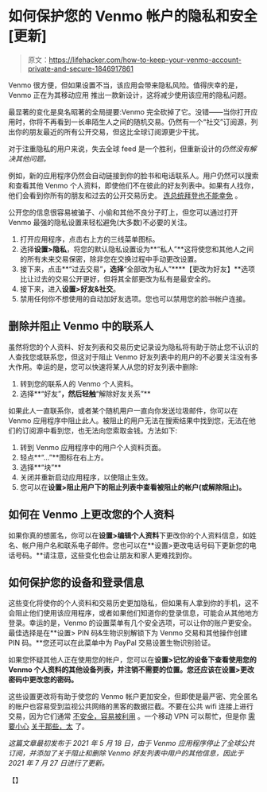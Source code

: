 # 如何保护您的 Venmo 帐户的隐私和安全[更新]

> 原文：<https://lifehacker.com/how-to-keep-your-venmo-account-private-and-secure-1846917861>

Venmo 很方便，但如果设置不当，该应用会带来隐私风险。值得庆幸的是，Venmo 正在为其移动应用 推出一款新设计，这将减少使用该应用的隐私问题。



最显著的变化是臭名昭著的全局提要:Venmo 完全砍掉了它。没错——当你打开应用时，你将不再看到一长串陌生人之间的随机交易。仍然有一个“社交”订阅源，列出你的朋友最近的所有公开交易，但这比全球订阅源更少干扰。

对于注重隐私的用户来说，失去全球 feed 是一个胜利，但重新设计的*仍然没有解决其他问题。*

例如，新的应用程序仍然会自动链接到你的脸书和电话联系人。用户仍然可以搜索和查看其他 Venmo 个人资料，即使他们不在彼此的好友列表中。如果有人找你，他们会看到你所有的朋友和过去的公开交易历史。 [连总统拜登也不能幸免](https://www.buzzfeednews.com/article/ryanmac/we-found-joe-bidens-secret-venmo) 。

公开您的信息很容易被骗子、小偷和其他不良分子盯上，但您可以通过打开 Venmo 最强的隐私设置来轻松避免(大多数)不必要的关注。

1.  打开应用程序，点击右上方的三线菜单图标。
2.  选择**设置>隐私**，将您的默认隐私设置设为**“私人”**这将使您和其他人之间的所有未来交易保密，除非您在交换过程中手动更改设置。
3.  接下来，点击**“过去交易”**，选择**“全部改为私人”****【更改为好友】**选项比让过去的交易公开更好，但将其全部更改为私有是最安全的。
4.  接下来，进入**设置>好友&社交**。
5.  禁用任何你不想使用的自动加好友选项。您也可以禁用您的脸书帐户连接。

## **删除并阻止 Venmo 中的联系人**

虽然将您的个人资料、好友列表和交易历史记录设为隐私将有助于防止您不认识的人查找您或联系您，但这对于阻止 Venmo 好友列表中的用户的不必要关注没有多大作用。幸运的是，您可以快速将某人从您的好友列表中删除:

1.  转到您的联系人的 Venmo 个人资料。
2.  选择**“好友”**，然后轻触**“解除好友关系”**

如果此人一直联系你，或者某个随机用户一直向你发送垃圾邮件，你可以在 Venmo 应用程序中阻止此人。被阻止的用户无法在搜索结果中找到您，无法在他们的订阅源中看到您，也无法向您索取金钱。方法如下:

1.  转到 Venmo 应用程序中的用户个人资料页面。
2.  轻点**“…”**图标在右上方。
3.  选择**“块”**
4.  关闭并重新启动应用程序，以使阻止生效。
5.  您可以在**设置>阻止用户下的阻止列表中查看被阻止的帐户(或解除阻止)。**

## **如何在 Venmo 上更改您的个人资料**

如果你真的想匿名，你可以在**设置>编辑个人资料**下更改你的个人资料信息，如姓名、帐户用户名和联系电子邮件。您也可以在**设置>更改电话号码下更新您的电话号码。**请注意，这些变化也会让朋友和家人更难找到你。

## **如何保护您的设备和登录信息**

这些变化将使你的个人资料和交易历史更加隐私，但如果有人拿到你的手机，这不会阻止他们使用该应用程序，或者如果他们知道你的登录信息，可能会从其他地方登录。幸运的是，Venmo 的设置菜单有几个安全选项，可以让你的账户更安全。最佳选择是在**设置> PIN 码&生物识别解锁下为 Venmo 交易和其他操作创建 PIN 码。**您还可以在此菜单中为 PayPal 交易设置生物识别验证。

如果您怀疑其他人正在使用您的帐户，您可以在**设置>记忆的设备下查看使用您的 Venmo 个人资料的其他设备列表，并注销不需要的位置。**您还应该在**设置>更改密码中更改您的密码。**

这些设置更改将有助于使您的 Venmo 帐户更加安全，但即使是最严密、完全匿名的帐户也容易受到监视公共网络的黑客的数据拦截。不要在公共 wifi 连接上进行交易，因为它们通常 [不安全，容易被利用](https://lifehacker.com/you-need-more-than-https-to-stay-safe-on-public-wifi-1841831844) 。一个移动 VPN 可以帮忙，但是你 [需要小心](https://lifehacker.com/heres-another-reason-using-a-free-android-vpn-is-a-terr-1842793803) [关于那些，太](https://lifehacker.com/check-if-your-android-vpn-is-collecting-personal-data-1833108243) 了。

*这篇文章最初发布于 2021 年 5 月 18 日，由于 Venmo 应用程序停止了全球公共订阅，并添加了关于阻止和删除 Venmo 好友列表中用户的其他信息，因此于 2021 年 7 月 27 日进行了更新。*

【】